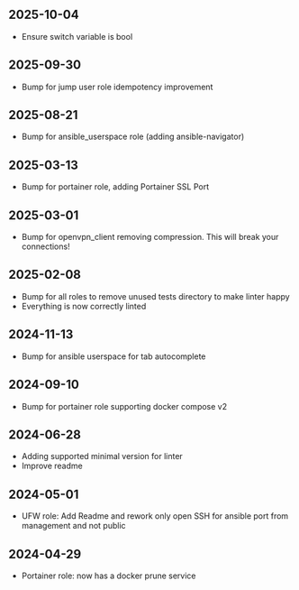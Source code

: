 ## 2025-10-04
* Ensure switch variable is bool

## 2025-09-30
* Bump for jump user role idempotency improvement

## 2025-08-21
* Bump for ansible_userspace role (adding ansible-navigator)

## 2025-03-13
* Bump for portainer role, adding Portainer SSL Port

## 2025-03-01
* Bump for openvpn_client removing compression. This will break your connections!

## 2025-02-08
* Bump for all roles to remove unused tests directory to make linter happy
* Everything is now correctly linted

## 2024-11-13
* Bump for ansible userspace for tab autocomplete

## 2024-09-10
* Bump for portainer role supporting docker compose v2

## 2024-06-28
* Adding supported minimal version for linter
* Improve readme

## 2024-05-01
* UFW role: Add Readme and rework only open SSH for ansible port from management and not public

## 2024-04-29
* Portainer role: now has a docker prune service
